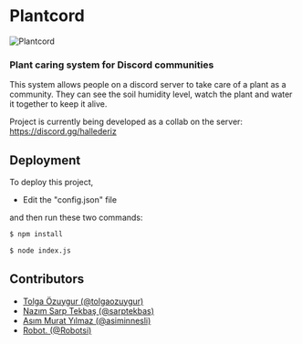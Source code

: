 # Plantcord

![Plantcord](https://raw.githubusercontent.com/tolgaozuygur/plantcord/main/plantcord.png)

### Plant caring system for Discord communities

This system allows people on a discord server to take care of a plant as a community. 
They can see the soil humidity level, watch the plant and water it together to keep it alive. 

Project is currently being developed as a collab on the server: https://discord.gg/hallederiz

## Deployment

To deploy this project,
- Edit the "config.json" file

and then run these two commands:

``` bash
$ npm install
```
``` bash
$ node index.js
```
## Contributors

- [Tolga Özuygur (@tolgaozuygur)](https://github.com/tolgaozuygur)
- [Nazım Sarp Tekbaş (@sarptekbas)](https://github.com/sarptekbas)
- [Asım Murat Yılmaz (@asiminnesli)](https://github.com/asiminnesli)
- [Robot. (@Robotsi)](https://github.com/Robotsi)
